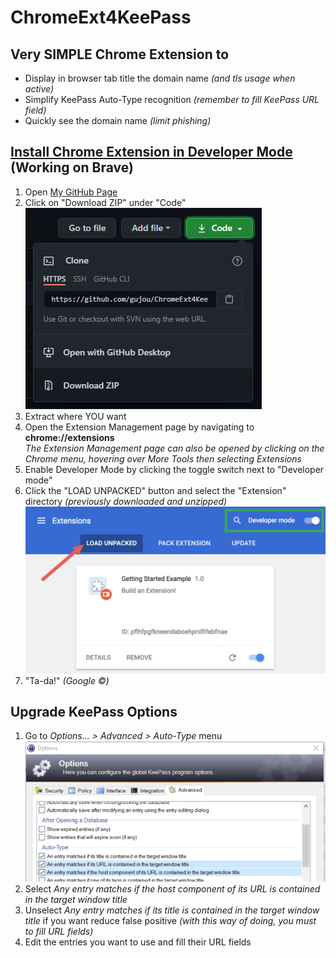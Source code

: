 # ChromeExt4KeePass

## Very SIMPLE Chrome Extension to

* Display in browser tab title the domain name *(and tls usage when active)*
* Simplify KeePass Auto-Type recognition *(remember to fill KeePass URL field)*
* Quickly see the domain name *(limit phishing)* 

## [Install Chrome Extension in Developer Mode](https://www.google.com "Stolen in Chrome Developers Getting started documentation") (Working on Brave)

1. Open [My GitHub Page](https://github.com/gujou/ChromeExt4KeePass "Yeah!")
1. Click on "Download ZIP" under "Code"  
![Screenshot](Readme/Clone.png "Easy peasy!")
1. Extract where YOU want
1. Open the Extension Management page by navigating to **chrome://extensions**  
*The Extension Management page can also be opened by clicking on the Chrome menu, hovering over More Tools then selecting Extensions*
1. Enable Developer Mode by clicking the toggle switch next to "Developer mode"
1. Click the "LOAD UNPACKED" button and select the "Extension" directory *(previously downloaded and unzipped)*
![Screenshot](Readme/Extensions.png "That's all")
1. "Ta-da!" *(Google ©)*

## Upgrade KeePass Options

1. Go to *Options... > Advanced > Auto-Type* menu
![Screenshot](Readme/KeePassOptions.png "Piece of cake!")
1. Select *Any entry matches if the host component of its URL is contained in the target window title*
1. Unselect *Any entry matches if its title is contained in the target window title* if you want reduce false positive *(with this way of doing, you must to fill URL fields)*
1. Edit the entries you want to use and fill their URL fields
